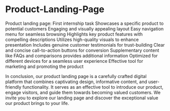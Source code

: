 # Product-Landing-Page
Product landing page: First internship task
Showcases a specific product to potential customers
Engaging and visually appealing layout
Easy navigation menu for seamless browsing
Highlights key product features with compelling descriptions
Utilizes high-quality visuals to enhance presentation
Includes genuine customer testimonials for trust-building
Clear and concise call-to-action buttons for conversion
Supplementary content like FAQs and comparisons provides additional information
Optimized for different devices for a seamless user experience
Effective tool for marketing and promoting the product

 In conclusion, our product landing page is a carefully crafted digital platform that combines captivating design, informative content, and user-friendly functionality. It serves as an effective tool to introduce our product, engage visitors, and guide them towards becoming valued customers. We invite you to explore our landing page and discover the exceptional value our product brings to your life.
